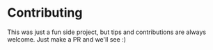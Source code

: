 # Contributing

This was just a fun side project, but tips and contributions are always welcome.
Just make a PR and we'll see :)

